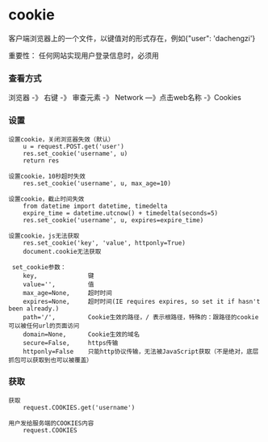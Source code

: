 # cookie #
客户端浏览器上的一个文件，以键值对的形式存在，例如{"user": 'dachengzi'}

重要性： 任何网站实现用户登录信息时，必须用

### 查看方式 ###
浏览器 -》 右键 -》 审查元素 -》 Network —》点击web名称 -》Cookies

### 设置 ###
	设置cookie，关闭浏览器失效（默认）
		u = request.POST.get('user')
		res.set_cookie('username', u)
	    return res

	设置cookie，10秒超时失效
		res.set_cookie('username', u, max_age=10)

	设置cookie，截止时间失效
		from datetime import datetime, timedelta
        expire_time = datetime.utcnow() + timedelta(seconds=5)
        res.set_cookie('username', u, expires=expire_time)

	设置cookie，js无法获取
		res.set_cookie('key', 'value', httponly=True)
		document.cookie无法获取

	 set_cookie参数：
        key,              键
        value='',         值
        max_age=None,     超时时间
        expires=None,     超时时间(IE requires expires, so set it if hasn't been already.)
        path='/',         Cookie生效的路径，/ 表示根路径，特殊的：跟路径的cookie可以被任何url的页面访问
        domain=None,      Cookie生效的域名
        secure=False,     https传输
        httponly=False    只能http协议传输，无法被JavaScript获取（不是绝对，底层抓包可以获取到也可以被覆盖）

### 获取 ###
	获取
		request.COOKIES.get('username')

	用户发给服务端的COOKIES内容
		request.COOKIES




